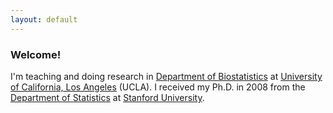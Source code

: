 ```yaml
---
layout: default
---
```


### Welcome!

I'm teaching and doing research in [Department of Biostatistics](http://www.biostat.ucla.edu) at [University of California, Los Angeles](http://www.ucla.edu) (UCLA). I received my Ph.D. in 2008 from the [Department of Statistics](https://statistics.stanford.edu) at [Stanford University](http://stanford.edu).

